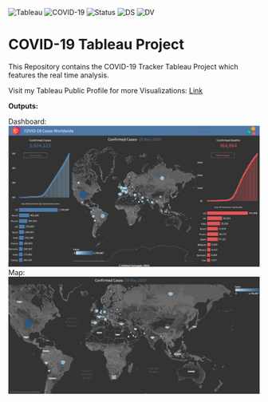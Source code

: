 ![Tableau](https://img.shields.io/badge/Tableau-2020-9cf) ![COVID-19](https://img.shields.io/badge/COVID19-Dashboard-blueviolet) ![Status](https://img.shields.io/badge/Status-Completed-success) ![DS](https://img.shields.io/badge/Data-Science-ff69b4) ![DV](https://img.shields.io/badge/Data-Visualization-yellowgreen)

# COVID-19 Tableau Project

This Repository contains the COVID-19 Tracker Tableau Project which features the real time analysis.

Visit my Tableau Public Profile for more Visualizations:
[Link](https://public.tableau.com/profile/imsid777#!/)

**Outputs:**

Dashboard:
![alt text](https://github.com/imsid777/COVID-19-Tableau-Project/blob/master/COVID-19%20Tableau%20Project/Output%20Images/My%20COVID-19%20Dashboard.png)
Map:
![alt text](https://github.com/imsid777/COVID-19-Tableau-Project/blob/master/COVID-19%20Tableau%20Project/Output%20Images/Map.png)
